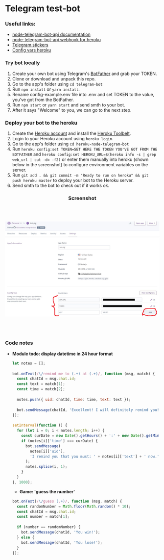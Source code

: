 # Telegram test-bot

### Useful links:

- [node-telegram-bot-api documentation](https://github.com/yagop/node-telegram-bot-api)
- [node-telegram-bot-api webhook for heroku](https://github.com/yagop/node-telegram-bot-api/blob/master/examples/webhook/heroku.js)
- [Telegram stickers](https://tlgrm.ru/stickers)
- [Config vars heroku](https://devcenter.heroku.com/articles/config-vars)

### Try bot locally

1. Create your own bot using Telegram's [BotFather](https://core.telegram.org/bots#3-how-do-i-create-a-bot) and grab your TOKEN.
2. Clone or download and unpack this repo.
3. Go to the app's folder using `cd telegram-bot`
4. Run `npm install` or `yarn install`.
5. Rename config-example.env file into .env and set TOKEN to the value, you've got from the BotFather.
6. Run `npm start` or `yarn start` and send smth to your bot.
7. After it says "Welcome" to you, we can go to the next step.

### Deploy your bot to the heroku

1. Create the [Heroku account](https://heroku.com) and install the [Heroku Toolbelt](https://toolbelt.heroku.com/).
2. Login to your Heroku account using `heroku login`.
3. Go to the app's folder using `cd heroku-node-telegram-bot`
4. Run `heroku config:set TOKEN=SET HERE THE TOKEN YOU'VE GOT FROM THE BOTFATHER` and `heroku config:set HEROKU_URL=$(heroku info -s | grep web_url | cut -d= -f2)` or enter them manually into heroku (shown below in the screenshot) to configure environment variables on the server.
5. Run `git add . && git commit -m "Ready to run on heroku" && git push heroku master` to deploy your bot to the Heroku server.
6. Send smth to the bot to check out if it works ok.

<div align="center" >
  <h3>Screenshot</h3>
  <img style="margin:50px 0;" src="screenshot.png" />
</div>

### Code notes

- **Module todo: display datetime in 24 hour format**

  ```js
  let notes = [];

  bot.onText(/\/remind me to (.+) at (.+)/, function (msg, match) {
    const chatId = msg.chat.id;
    const text = match[1];
    const time = match[2];

    notes.push({ uid: chatId, time: time, text: text });

    bot.sendMessage(chatId, 'Excellent! I will definitely remind you!');
  });

  setInterval(function () {
    for (let i = 0; i < notes.length; i++) {
      const curDate = new Date().getHours() + ':' + new Date().getMinutes();
      if (notes[i]['time'] === curDate) {
        bot.sendMessage(
          notes[i]['uid'],
          'I remind you that you must: ' + notes[i]['text'] + ' now.'
        );
        notes.splice(i, 1);
      }
    }
  }, 1000);
  ```

  - **Game: 'guess the number'**

  ```js
  bot.onText(/\/guess (.+)/, function (msg, match) {
    const randomNumber = Math.floor(Math.random() * 10);
    const chatId = msg.chat.id;
    const number = match[1];

    if (number == randomNumber) {
      bot.sendMessage(chatId, 'You win!');
    } else {
      bot.sendMessage(chatId, 'You lose!');
    }
  });
  ```

